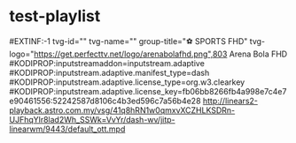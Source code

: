 # test-playlist

#EXTINF:-1 tvg-id="" tvg-name="" group-title="⚽ SPORTS FHD" tvg-logo="https://get.perfecttv.net/logo/arenabolafhd.png",803 Arena Bola FHD #KODIPROP:inputstreamaddon=inputstream.adaptive #KODIPROP:inputstream.adaptive.manifest_type=dash #KODIPROP:inputstream.adaptive.license_type=org.w3.clearkey #KODIPROP:inputstream.adaptive.license_key=fb06bb8266fb4a998e7c4e7e90461556:52242587d8106c4b3ed596c7a56b4e28
http://linears2-playback.astro.com.my/vsg/41q8hRN1w0qmxvXCZHLKSDRn-UJFhqYlr8lad2Wh_SSWk=VvYr/dash-wv/jitp-linearwm/9443/default_ott.mpd
